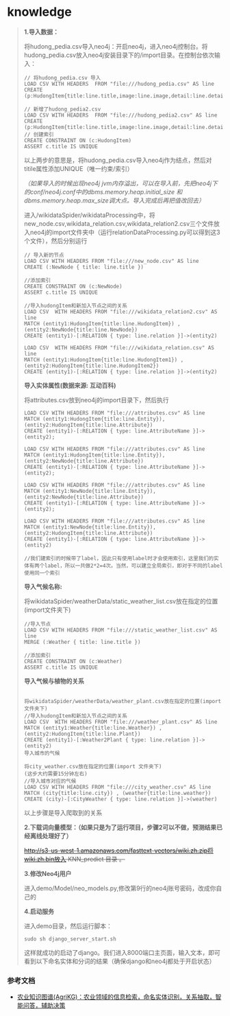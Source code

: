 # knowledge



> **1.导入数据：**
>
> 将hudong_pedia.csv导入neo4j：开启neo4j，进入neo4j控制台。将hudong_pedia.csv放入neo4j安装目录下的/import目录。在控制台依次输入：
>
> ```
> // 将hudong_pedia.csv 导入
> LOAD CSV WITH HEADERS  FROM "file:///hudong_pedia.csv" AS line  
> CREATE (p:HudongItem{title:line.title,image:line.image,detail:line.detail,url:line.url,openTypeList:line.openTypeList,baseInfoKeyList:line.baseInfoKeyList,baseInfoValueList:line.baseInfoValueList})  
> 
> // 新增了hudong_pedia2.csv
> LOAD CSV WITH HEADERS  FROM "file:///hudong_pedia2.csv" AS line  
> CREATE (p:HudongItem{title:line.title,image:line.image,detail:line.detail,url:line.url,openTypeList:line.openTypeList,baseInfoKeyList:line.baseInfoKeyList,baseInfoValueList:line.baseInfoValueList})  
> // 创建索引
> CREATE CONSTRAINT ON (c:HudongItem)
> ASSERT c.title IS UNIQUE
> ```
>
> 以上两步的意思是，将hudong_pedia.csv导入neo4j作为结点，然后对titile属性添加UNIQUE（唯一约束/索引）
>
> *（如果导入的时候出现neo4j jvm内存溢出，可以在导入前，先把neo4j下的conf/neo4j.conf中的dbms.memory.heap.initial_size 和dbms.memory.heap.max_size调大点。导入完成后再把值改回去）*
>
> 进入/wikidataSpider/wikidataProcessing中，将new_node.csv,wikidata_relation.csv,wikidata_relation2.csv三个文件放入neo4j的import文件夹中（运行relationDataProcessing.py可以得到这3个文件），然后分别运行
>
> ```
> // 导入新的节点
> LOAD CSV WITH HEADERS FROM "file:///new_node.csv" AS line
> CREATE (:NewNode { title: line.title })
> 
> //添加索引
> CREATE CONSTRAINT ON (c:NewNode)
> ASSERT c.title IS UNIQUE
> 
> //导入hudongItem和新加入节点之间的关系
> LOAD CSV  WITH HEADERS FROM "file:///wikidata_relation2.csv" AS line
> MATCH (entity1:HudongItem{title:line.HudongItem}) , (entity2:NewNode{title:line.NewNode})
> CREATE (entity1)-[:RELATION { type: line.relation }]->(entity2)
> 
> LOAD CSV  WITH HEADERS FROM "file:///wikidata_relation.csv" AS line
> MATCH (entity1:HudongItem{title:line.HudongItem1}) , (entity2:HudongItem{title:line.HudongItem2})
> CREATE (entity1)-[:RELATION { type: line.relation }]->(entity2)
> ```
>
> **导入实体属性(数据来源: 互动百科)**
>
> 将attributes.csv放到neo4j的import目录下，然后执行
>
> ```
> LOAD CSV WITH HEADERS FROM "file:///attributes.csv" AS line
> MATCH (entity1:HudongItem{title:line.Entity}), (entity2:HudongItem{title:line.Attribute})
> CREATE (entity1)-[:RELATION { type: line.AttributeName }]->(entity2);
>                                                             
> LOAD CSV WITH HEADERS FROM "file:///attributes.csv" AS line
> MATCH (entity1:HudongItem{title:line.Entity}), (entity2:NewNode{title:line.Attribute})
> CREATE (entity1)-[:RELATION { type: line.AttributeName }]->(entity2);
>                                                             
> LOAD CSV WITH HEADERS FROM "file:///attributes.csv" AS line
> MATCH (entity1:NewNode{title:line.Entity}), (entity2:NewNode{title:line.Attribute})
> CREATE (entity1)-[:RELATION { type: line.AttributeName }]->(entity2);
>                                                             
> LOAD CSV WITH HEADERS FROM "file:///attributes.csv" AS line
> MATCH (entity1:NewNode{title:line.Entity}), (entity2:HudongItem{title:line.Attribute})
> CREATE (entity1)-[:RELATION { type: line.AttributeName }]->(entity2)  
> 
> //我们建索引的时候带了label，因此只有使用label时才会使用索引，这里我们的实体有两个label，所以一共做2*2=4次。当然，可以建立全局索引，即对于不同的label使用同一个索引
> 
> ```
>
> **导入气候名称:**
>
> 将wikidataSpider/weatherData/static_weather_list.csv放在指定的位置(import文件夹下)
>
> ```
> //导入节点
> LOAD CSV WITH HEADERS FROM "file:///static_weather_list.csv" AS line
> MERGE (:Weather { title: line.title })
> 
> //添加索引
> CREATE CONSTRAINT ON (c:Weather)
> ASSERT c.title IS UNIQUE
> ```
>
> **导入气候与植物的关系**
>
> ```
> 
> 将wikidataSpider/weatherData/weather_plant.csv放在指定的位置(import文件夹下)
> //导入hudongItem和新加入节点之间的关系
> LOAD CSV  WITH HEADERS FROM "file:///weather_plant.csv" AS line
> MATCH (entity1:Weather{title:line.Weather}) , (entity2:HudongItem{title:line.Plant})
> CREATE (entity1)-[:Weather2Plant { type: line.relation }]->(entity2)
> 导入城市的气候
> 
> 将city_weather.csv放在指定的位置(import 文件夹下)
> (这步大约需要15分钟左右)
> //导入城市对应的气候
> LOAD CSV WITH HEADERS FROM "file:///city_weather.csv" AS line
> MATCH (city{title:line.city}) , (weather{title:line.weather})
> CREATE (city)-[:CityWeather { type: line.relation }]->(weather)
> ```
>
> 以上步骤是导入爬取到的关系
>
> **2.下载词向量模型：（如果只是为了运行项目，步骤2可以不做，预测结果已经离线处理好了）**
>
> ~~http://s3-us-west-1.amazonaws.com/fasttext-vectors/wiki.zh.zip将wiki.zh.bin放入 KNN_predict 目录 。~~
>
> **3.修改Neo4j用户**
>
> 进入demo/Model/neo_models.py,修改第9行的neo4j账号密码，改成你自己的
>
> **4.启动服务**
>
> 进入demo目录，然后运行脚本：
>
> ```
> sudo sh django_server_start.sh
> ```
>
> 这样就成功的启动了django。我们进入8000端口主页面，输入文本，即可看到以下命名实体和分词的结果（确保django和neo4j都处于开启状态）






### 参考文档

* [农业知识图谱(AgriKG)：农业领域的信息检索，命名实体识别，关系抽取，智能问答，辅助决策](https://github.com/qq547276542/Agriculture_KnowledgeGraph)
